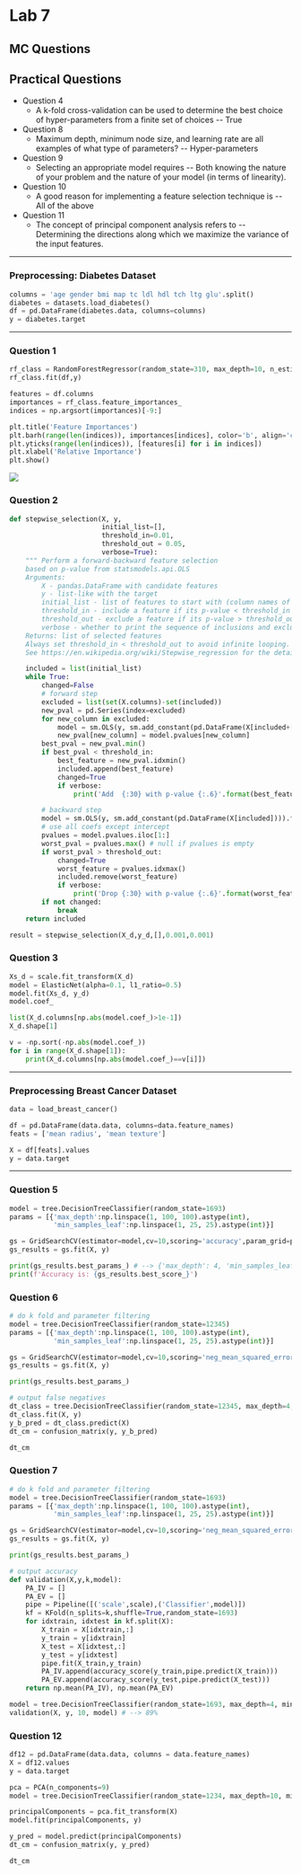 # Lab 7

## MC Questions

## Practical Questions

* Question 4
    * A k-fold cross-validation can be used to determine the best choice of hyper-parameters from a finite set of choices -- True
* Question 8
    * Maximum depth, minimum node size, and learning rate are all examples of what type of parameters? -- Hyper-parameters
* Question 9
    * Selecting an appropriate model requires -- Both knowing the nature of your problem and the nature of your model (in terms of linearity).
* Question 10
    * A good reason for implementing a feature selection technique is -- All of the above
* Question 11
    * The concept of principal component analysis refers to -- Determining the directions along which we maximize the variance of the input features.

________________________
### Preprocessing: Diabetes Dataset

```python
columns = 'age gender bmi map tc ldl hdl tch ltg glu'.split()
diabetes = datasets.load_diabetes()
df = pd.DataFrame(diabetes.data, columns=columns)
y = diabetes.target
```
________________________

### Question 1

```python
rf_class = RandomForestRegressor(random_state=310, max_depth=10, n_estimators = 1000)
rf_class.fit(df,y)

features = df.columns
importances = rf_class.feature_importances_
indices = np.argsort(importances)[-9:]  

plt.title('Feature Importances')
plt.barh(range(len(indices)), importances[indices], color='b', align='center')
plt.yticks(range(len(indices)), [features[i] for i in indices])
plt.xlabel('Relative Importance')
plt.show()
```

![](q1.png)

### Question 2

```python
def stepwise_selection(X, y,
                       initial_list=[],
                       threshold_in=0.01,
                       threshold_out = 0.05,
                       verbose=True):
    """ Perform a forward-backward feature selection
    based on p-value from statsmodels.api.OLS
    Arguments:
        X - pandas.DataFrame with candidate features
        y - list-like with the target
        initial_list - list of features to start with (column names of X)
        threshold_in - include a feature if its p-value < threshold_in
        threshold_out - exclude a feature if its p-value > threshold_out
        verbose - whether to print the sequence of inclusions and exclusions
    Returns: list of selected features
    Always set threshold_in < threshold_out to avoid infinite looping.
    See https://en.wikipedia.org/wiki/Stepwise_regression for the details """

    included = list(initial_list)
    while True:
        changed=False
        # forward step
        excluded = list(set(X.columns)-set(included))
        new_pval = pd.Series(index=excluded)
        for new_column in excluded:
            model = sm.OLS(y, sm.add_constant(pd.DataFrame(X[included+[new_column]]))).fit()
            new_pval[new_column] = model.pvalues[new_column]
        best_pval = new_pval.min()
        if best_pval < threshold_in:
            best_feature = new_pval.idxmin()
            included.append(best_feature)
            changed=True
            if verbose:
                print('Add  {:30} with p-value {:.6}'.format(best_feature, best_pval))

        # backward step
        model = sm.OLS(y, sm.add_constant(pd.DataFrame(X[included]))).fit()
        # use all coefs except intercept
        pvalues = model.pvalues.iloc[1:]
        worst_pval = pvalues.max() # null if pvalues is empty
        if worst_pval > threshold_out:
            changed=True
            worst_feature = pvalues.idxmax()
            included.remove(worst_feature)
            if verbose:
                print('Drop {:30} with p-value {:.6}'.format(worst_feature, worst_pval))
        if not changed:
            break
    return included

result = stepwise_selection(X_d,y_d,[],0.001,0.001)
```

### Question 3

```python
Xs_d = scale.fit_transform(X_d)
model = ElasticNet(alpha=0.1, l1_ratio=0.5)
model.fit(Xs_d, y_d)
model.coef_

list(X_d.columns[np.abs(model.coef_)>1e-1])
X_d.shape[1]

v = -np.sort(-np.abs(model.coef_))
for i in range(X_d.shape[1]):
    print(X_d.columns[np.abs(model.coef_)==v[i]])
```
________________________
### Preprocessing Breast Cancer Dataset
```python
data = load_breast_cancer()

df = pd.DataFrame(data.data, columns=data.feature_names)
feats = ['mean radius', 'mean texture']

X = df[feats].values
y = data.target
```
________________________

### Question 5
```python
model = tree.DecisionTreeClassifier(random_state=1693)
params = [{'max_depth':np.linspace(1, 100, 100).astype(int),
           'min_samples_leaf':np.linspace(1, 25, 25).astype(int)}]

gs = GridSearchCV(estimator=model,cv=10,scoring='accuracy',param_grid=params)
gs_results = gs.fit(X, y)

print(gs_results.best_params_) # --> {'max_depth': 4, 'min_samples_leaf': 23}
print(f'Accuracy is: {gs_results.best_score_}')
```

### Question 6
```python
# do k fold and parameter filtering
model = tree.DecisionTreeClassifier(random_state=12345)
params = [{'max_depth':np.linspace(1, 100, 100).astype(int),
           'min_samples_leaf':np.linspace(1, 25, 25).astype(int)}]

gs = GridSearchCV(estimator=model,cv=10,scoring='neg_mean_squared_error',param_grid=params)
gs_results = gs.fit(X, y)

print(gs_results.best_params_)

# output false negatives
dt_class = tree.DecisionTreeClassifier(random_state=12345, max_depth=4, min_samples_leaf=23)
dt_class.fit(X, y)
y_b_pred = dt_class.predict(X)
dt_cm = confusion_matrix(y, y_b_pred)

dt_cm
```

### Question 7
```python
# do k fold and parameter filtering
model = tree.DecisionTreeClassifier(random_state=1693)
params = [{'max_depth':np.linspace(1, 100, 100).astype(int),
           'min_samples_leaf':np.linspace(1, 25, 25).astype(int)}]

gs = GridSearchCV(estimator=model,cv=10,scoring='neg_mean_squared_error',param_grid=params)
gs_results = gs.fit(X, y)

print(gs_results.best_params_)

# output accuracy
def validation(X,y,k,model):
    PA_IV = []
    PA_EV = []
    pipe = Pipeline([('scale',scale),('Classifier',model)])
    kf = KFold(n_splits=k,shuffle=True,random_state=1693)
    for idxtrain, idxtest in kf.split(X):
        X_train = X[idxtrain,:]
        y_train = y[idxtrain]
        X_test = X[idxtest,:]
        y_test = y[idxtest]
        pipe.fit(X_train,y_train)
        PA_IV.append(accuracy_score(y_train,pipe.predict(X_train)))
        PA_EV.append(accuracy_score(y_test,pipe.predict(X_test)))
    return np.mean(PA_IV), np.mean(PA_EV)

model = tree.DecisionTreeClassifier(random_state=1693, max_depth=4, min_samples_leaf=23)
validation(X, y, 10, model) # --> 89%
```

### Question 12
```python
df12 = pd.DataFrame(data.data, columns = data.feature_names)
X = df12.values
y = data.target

pca = PCA(n_components=9)
model = tree.DecisionTreeClassifier(random_state=1234, max_depth=10, min_samples_leaf=20)

principalComponents = pca.fit_transform(X)
model.fit(principalComponents, y)

y_pred = model.predict(principalComponents)
dt_cm = confusion_matrix(y, y_pred)

dt_cm
```

